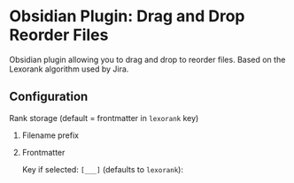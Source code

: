 # Obsidian Plugin: Drag and Drop Reorder Files

Obsidian plugin allowing you to drag and drop to reorder files. Based on the Lexorank algorithm used by Jira.

## 

## Configuration

Rank storage (default = frontmatter in `lexorank` key)

 1. Filename prefix
 
 2. Frontmatter

    Key if selected: `[___]` (defaults to `lexorank`):
